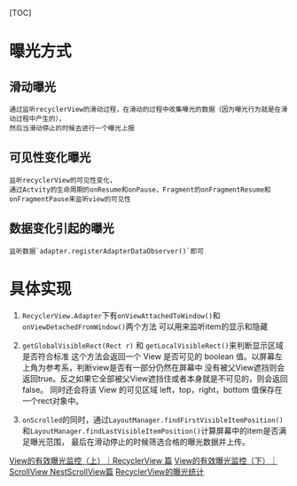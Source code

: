 [TOC]

# 曝光方式

## 滑动曝光
    通过监听recyclerView的滑动过程，在滑动的过程中收集曝光的数据（因为曝光行为就是在滑动过程中产生的），
    然后当滑动停止的时候去进行一个曝光上报

## 可见性变化曝光
    监听recyclerView的可见性变化，
    通过Actvity的生命周期的onResume和onPause，Fragment的onFragmentResume和onFragmentPause来监听view的可见性

## 数据变化引起的曝光
    监听数据`adapter.registerAdapterDataObserver()`即可


# 具体实现
1. `RecyclerView.Adapter`下有`onViewAttachedToWindow()`和`onViewDetachedFromWindow()`两个方法
   可以用来监听item的显示和隐藏

2. `getGlobalVisibleRect(Rect r)` 和 `getLocalVisibleRect()`来判断显示区域是否符合标准
   这个方法会返回一个 View 是否可见的 boolean 值。以屏幕左上角为参考系，判断view是否有一部分仍然在屏幕中
   没有被父View遮挡则会返回true。反之如果它全部被父View遮挡住或者本身就是不可见的，则会返回false。
   同时还会将该 View 的可见区域 left，top，right，bottom 值保存在一个rect对象中。
   
3. `onScrolled`的同时，通过`LayoutManager.findFirstVisibleItemPosition()`和`LayoutManager.findLastVisibleItemPosition()`计算屏幕中的item是否满足曝光范围，
   最后在滑动停止的时候筛选合格的曝光数据并上传。
    
   

[View的有效曝光监控（上）｜RecyclerView 篇](https://juejin.cn/post/6844904190041407501)
[View的有效曝光监控（下）｜ScrollView NestScrollView篇](https://juejin.cn/post/6844903824222584839)
[RecyclerView的曝光统计](https://mp.weixin.qq.com/s/0AFR5KAs25xrvmr1IRU1dw)
